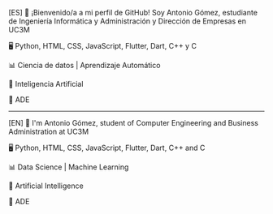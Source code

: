 [ES] 👋 ¡Bienvenido/a a mi perfil de GitHub! Soy Antonio Gómez, estudiante de Ingeniería Informática y Administración y Dirección de Empresas en UC3M

🖥️ Python, HTML, CSS, JavaScript, Flutter, Dart, C++ y C

📊 Ciencia de datos | Aprendizaje Automático

🤖 Inteligencia Artificial

💼 ADE

--------------------------------------------------------------------------------------------------------------------------------------------------------------------------------------------------------------------------------

[EN] 👋 I'm Antonio Gómez, student of Computer Engineering and Business Administration at UC3M

🖥️ Python, HTML, CSS, JavaScript, Flutter, Dart, C++ and C

📊 Data Science | Machine Learning

🤖 Artificial Intelligence

💼 ADE
